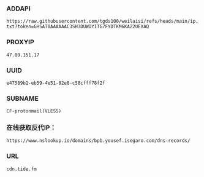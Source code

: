### ADDAPI
`https://raw.githubusercontent.com/tgds100/weilaisi/refs/heads/main/ip.txt?token=GHSAT0AAAAAAC3SH3DUWDYITG7FYDTKM6KAZ2UEXAQ`

### PROXYIP
`47.89.151.17`

### UUID
`e47589b1-eb59-4e51-82e8-c58cfff78f2f`

### SUBNAME
`CF-protonmail(VLESS)` 

### 在线获取反代IP：
`https://www.nslookup.io/domains/bpb.yousef.isegaro.com/dns-records/`

### URL
`cdn.tide.fm`


